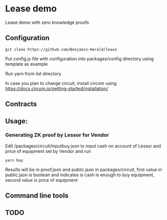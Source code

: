 # Lease demo
Lease demo with zero knowledge proofs

## Configuration

	git clone https://github.com/Benjamin-Herald/lease

Put config.js file with configuration into packages/config directory using template as example


Run yarn from list directory

In case you plan to change circuit, install circom using 
https://docs.circom.io/getting-started/installation/

## Contracts



## Usage:


### Generating ZK proof by Lessor for Vendor
Edit /packages/circuit/inputbuy.json to input cash on account of Lessor and 
price of equipment set by Vendor and run

	yarn buy

Results will be in proof.json and public.json in packages/circuit, first value in public.json 
is boolean and indicates is cash is enough to buy equipment, second value is price of equipment

## Command line tools



## TODO
